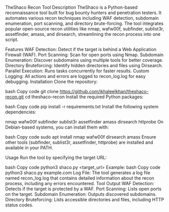 TheShaco Recon Tool
Description
TheShaco is a Python-based reconnaissance tool built for bug bounty hunters and penetration testers. It automates various recon techniques including WAF detection, subdomain enumeration, port scanning, and directory brute-forcing. The tool integrates popular open-source recon utilities like nmap, wafw00f, subfinder, sublist3r, assetfinder, amass, and dirsearch, streamlining the recon process into one script.

Features
WAF Detection: Detect if the target is behind a Web Application Firewall (WAF).
Port Scanning: Scan for open ports using Nmap.
Subdomain Enumeration: Discover subdomains using multiple tools for better coverage.
Directory Bruteforcing: Identify hidden directories and files using Dirsearch.
Parallel Execution: Runs tasks concurrently for faster results.
Custom Logging: All actions and errors are logged to recon_log.log for easy debugging.
Installation
Clone the repository:

bash
Copy code
git clone https://github.com/ikhaleelkhan/theshaco-recon.git
cd theshaco-recon
Install the required Python packages:

bash
Copy code
pip install -r requirements.txt
Install the following system dependencies:

nmap
wafw00f
subfinder
sublist3r
assetfinder
amass
dirsearch
httprobe
On Debian-based systems, you can install them with:

bash
Copy code
sudo apt install nmap wafw00f dirsearch amass
Ensure other tools (subfinder, sublist3r, assetfinder, httprobe) are installed and available in your PATH.

Usage
Run the tool by specifying the target URL:

bash
Copy code
python3 shaco.py <target_url>
Example:
bash
Copy code
python3 shaco.py example.com
Log File:
The tool generates a log file named recon_log.log that contains detailed information about the recon process, including any errors encountered.
Tool Output
WAF Detection: Detects if the target is protected by a WAF.
Port Scanning: Lists open ports on the target.
Subdomain Enumeration: Outputs discovered subdomains.
Directory Bruteforcing: Lists accessible directories and files, including HTTP status codes.
